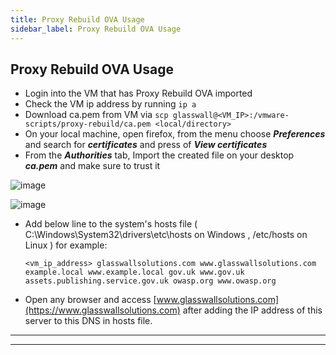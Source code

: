 ```yaml
---
title: Proxy Rebuild OVA Usage
sidebar_label: Proxy Rebuild OVA Usage
---
```

## Proxy Rebuild OVA Usage

- Login into the VM that has Proxy Rebuild OVA imported
- Check the VM ip address by running `ip a`
- Download ca.pem from VM via `scp glasswall@<VM_IP>:/vmware-scripts/proxy-rebuild/ca.pem <local/directory>`
- On your local machine, open firefox, from the menu choose ***Preferences*** and search for ***certificates*** and press of ***View certificates*** 
- From the ***Authorities*** tab, Import the created file on your desktop ***ca.pem*** and make sure to trust it

![image](https://user-images.githubusercontent.com/58347752/101023030-de7dca00-357a-11eb-8335-78de7f89aee1.png)

![image](https://user-images.githubusercontent.com/58347752/101023218-21d83880-357b-11eb-9059-1911dd0b410d.png)

- Add below line to the system's hosts file ( C:\Windows\System32\drivers\etc\hosts on Windows , /etc/hosts on Linux ) for example:
  ```
  <vm_ip_address> glasswallsolutions.com www.glasswallsolutions.com example.local www.example.local gov.uk www.gov.uk assets.publishing.service.gov.uk owasp.org www.owasp.org
  ```
- Open any browser and access [www.glasswallsolutions.com](https://www.glasswallsolutions.com) after adding the IP address of this server to this DNS in hosts file.

---
---